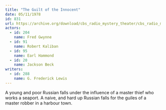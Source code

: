```yaml
---
title: "The Guilt of the Innocent"
date: 05/11/1978
id: 831
url: https://archive.org/download/cbs_radio_mystery_theater/cbs_radio_mystery_theater-0801-0850.zip/cbs_radio_mystery_theater-0801-0850%2Fcbsrmt_0831_the_guilt_of_the_innocent.mp3
actors:  
  - id: 204
    name: Fred Gwynne  
  - id: 91
    name: Robert Kaliban  
  - id: 95
    name: Earl Hammond  
  - id: 20
    name: Jackson Beck
writers:  
  - id: 288
    name: G. Frederick Lewis
---
```

A young and poor Russian falls under the influence of a master thief who works a seaport. A naive, and hard up Russian falls for the guiles of a master robber in a harbour town.
